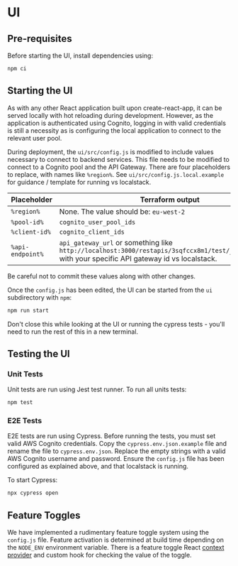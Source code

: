 # UI

## Pre-requisites

Before starting the UI, install dependencies using:

```bash
npm ci
```

## Starting the UI

As with any other React application built upon create-react-app, it can be served locally with hot reloading during
development. However, as the application is authenticated using Cognito, logging in with valid credentials is still a
necessity as is configuring the local application to connect to the relevant user pool.

During deployment, the `ui/src/config.js` is modified to include values necessary to connect to backend services. This
file needs to be modified to connect to a Cognito pool and the API Gateway. There are four placeholders to replace, with
names like `%region%`. See `ui/src/config.js.local.example` for guidance / template for running vs localstack.

| Placeholder      | Terraform output                                                                                                                                     |
|------------------|------------------------------------------------------------------------------------------------------------------------------------------------------|
| `%region%`       | None. The value should be: `eu-west-2`                                                                                                               |
| `%pool-id%`      | `cognito_user_pool_ids`                                                                                                                              |
| `%client-id%`    | `cognito_client_ids`                                                                                                                                 |
| `%api-endpoint%` | `api_gateway_url` or something like `http://localhost:3000/restapis/3sqfccx8m1/test/_user_request_` with your specific API gateway id vs localstack. |

Be careful not to commit these values along with other changes.

Once the `config.js` has been edited, the UI can be started from the `ui` subdirectory with `npm`:

```bash
npm run start
```

Don't close this while looking at the UI or running the cypress tests - you'll need to run the rest of this in a new
terminal.

## Testing the UI

### Unit Tests

Unit tests are run using Jest test runner. To run all units tests:

```bash
npm test
```

### E2E Tests

E2E tests are run using Cypress. Before running the tests, you must set valid AWS Cognito credentials. Copy
the `cypress.env.json.example` file and rename the file to `cypress.env.json`. Replace the empty strings with a valid
AWS Cognito username and password. Ensure the `config.js` file has been configured as explained above, and that
localstack is running.

To start Cypress:

```bash
npx cypress open
```

## Feature Toggles

We have implemented a rudimentary feature toggle system using the `config.js` file. Feature activation is determined at
build time depending on the `NODE_ENV` environment variable. There is a feature toggle
React [context provider](ui/src/providers/FeatureToggleProvider.jsx) and custom hook for checking the value of the
toggle.
